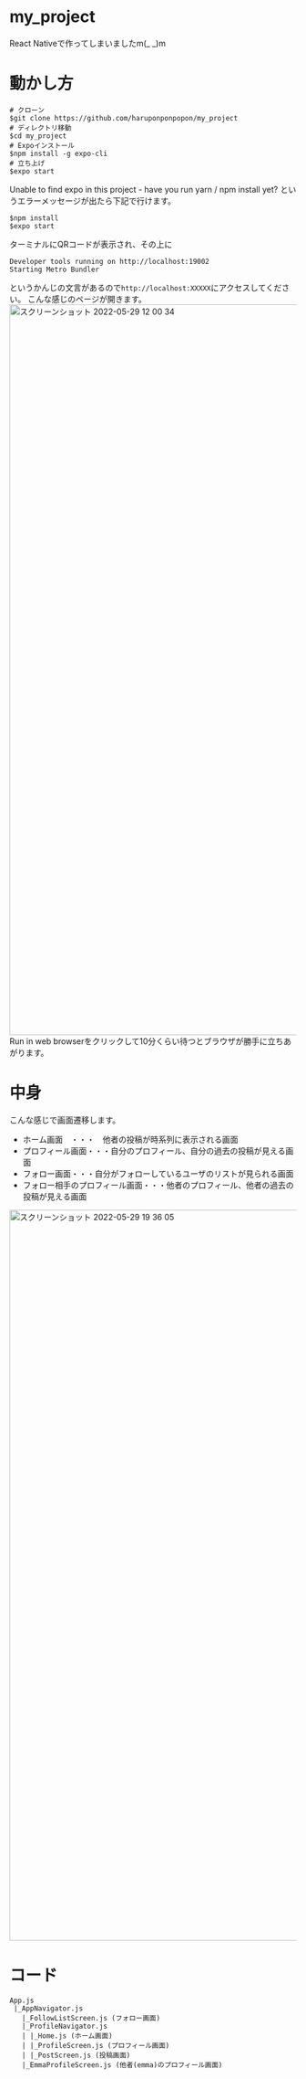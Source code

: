 # my_project
React Nativeで作ってしまいましたm(_ _)m
# 動かし方
```
# クローン
$git clone https://github.com/haruponponpopon/my_project
# ディレクトリ移動
$cd my_project
# Expoインストール
$npm install -g expo-cli
# 立ち上げ
$expo start
```
Unable to find expo in this project - have you run yarn / npm install yet? というエラーメッセージが出たら下記で行けます。
```
$npm install
$expo start
```
ターミナルにQRコードが表示され、その上に
```
Developer tools running on http://localhost:19002
Starting Metro Bundler
```
というかんじの文言があるので`http://localhost:XXXXX`にアクセスしてください。
こんな感じのページが開きます。
<img width="1280" alt="スクリーンショット 2022-05-29 12 00 34" src="https://user-images.githubusercontent.com/72332745/170850055-1a7de0eb-0530-4368-9fa0-5782013002e9.png">
Run in web browserをクリックして10分くらい待つとブラウザが勝手に立ちあがります。
# 中身
こんな感じで画面遷移します。
- ホーム画面　・・・　他者の投稿が時系列に表示される画面
- プロフィール画面・・・自分のプロフィール、自分の過去の投稿が見える画面
- フォロー画面・・・自分がフォローしているユーザのリストが見られる画面
- フォロー相手のプロフィール画面・・・他者のプロフィール、他者の過去の投稿が見える画面
<img width="1280" alt="スクリーンショット 2022-05-29 19 36 05" src="https://user-images.githubusercontent.com/72332745/170863721-9e9c15c0-79cf-49da-907d-98a653ee97d4.png">

# コード
```
App.js
 |_AppNavigator.js
   |_FollowListScreen.js (フォロー画面)
   |_ProfileNavigator.js
   | |_Home.js (ホーム画面)
   | |_ProfileScreen.js (プロフィール画面)
   | |_PostScreen.js (投稿画面)
   |_EmmaProfileScreen.js (他者(emma)のプロフィール画面)
```
 
